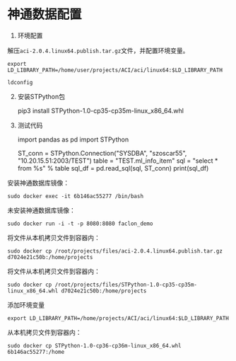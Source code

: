 # 神通数据配置


1. 环境配置

解压`aci-2.0.4.linux64.publish.tar.gz`文件，并配置环境变量。

    export LD_LIBRARY_PATH=/home/user/projects/ACI/aci/linux64:$LD_LIBRARY_PATH
    
    ldconfig

2. 安装STPython包


    pip3 install STPython-1.0-cp35-cp35m-linux_x86_64.whl


3. 测试代码


    import pandas as pd
    import STPython
    
    ST_conn = STPython.Connection("SYSDBA", "szoscar55", "10.20.15.51:2003/TEST")
    table = "TEST.ml_info_item"
    sql = "select * from %s" % table
    sql_df = pd.read_sql(sql, ST_conn)
    print(sql_df)


安装神通数据库镜像：

    sudo docker exec -it 6b146ac55277 /bin/bash

未安装神通数据库镜像：

    sudo docker run -i -t -p 8080:8080 faclon_demo

将文件从本机拷贝文件到容器内：

    sudo docker cp /root/projects/files/aci-2.0.4.linux64.publish.tar.gz d7024e21c50b:/home/projects

将文件从本机拷贝文件到容器内：

    sudo docker cp /root/projects/files/STPython-1.0-cp35-cp35m-linux_x86_64.whl d7024e21c50b:/home/projects


添加环境变量

    export LD_LIBRARY_PATH=/home/projects/ACI/aci/linux64:$LD_LIBRARY_PATH


从本机拷贝文件到容器内：

    sudo docker cp STPython-1.0-cp36-cp36m-linux_x86_64.whl 6b146ac55277:/home